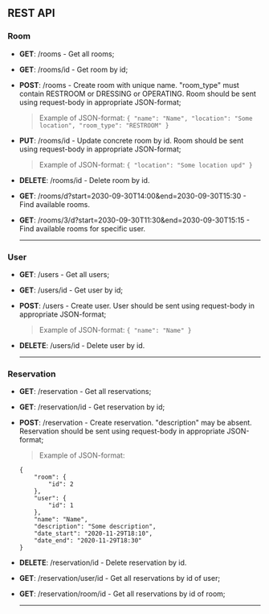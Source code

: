 ## REST API ##

### Room ###
*	**GET**: /rooms - Get all rooms;

*	**GET**: /rooms/id - Get room by id;

*	**POST**: /rooms - Create room with unique name. "room_type" must contain RESTROOM or DRESSING or OPERATING. Room should be sent using request-body in appropriate JSON-format;
    > Example of JSON-format: `{ "name": "Name", "location": "Some location", "room_type": "RESTROOM" }`

*	**PUT**: /rooms/id - Update concrete room by id. Room should be sent using request-body in appropriate JSON-format;
    > Example of JSON-format: `{ "location": "Some location upd" }`

*	**DELETE**: /rooms/id - Delete room by id.

*   **GET**: /rooms/d?start=2030-09-30T14:00&end=2030-09-30T15:30 - Find available rooms.

*   **GET**: /rooms/3/d?start=2030-09-30T11:30&end=2030-09-30T15:15 - Find available rooms for specific user.
	- - -
	
### User ###
*	**GET**: /users - Get all users;

*	**GET**: /users/id - Get user by id;

*	**POST**: /users - Create user. User should be sent using request-body in appropriate JSON-format;
    > Example of JSON-format: `{ "name": "Name" }`
	
*	**DELETE**: /users/id - Delete user by id.
	- - -

### Reservation ###
*	**GET**: /reservation - Get all reservations;

*	**GET**: /reservation/id - Get reservation by id;

*	**POST**: /reservation - Create reservation. "description" may be absent. Reservation should be sent using request-body in appropriate JSON-format;
    > Example of JSON-format:

        {
			"room": {
				"id": 2
			},
			"user": {
				"id": 1
			},
			"name": "Name",
			"description": "Some description",
			"date_start": "2020-11-29T18:10",
			"date_end": "2020-11-29T18:30"
        }
	

*	**DELETE**: /reservation/id - Delete reservation by id.

*	**GET**: /reservation/user/id - Get all reservations by id of user;

*	**GET**: /reservation/room/id - Get all reservations by id of room;
	- - -
